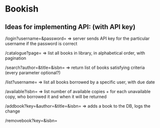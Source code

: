 # Bookish

## Ideas for implementing API: (with API key)

/login?username=<something>&password=<something>
=> server sends API key for the particular username if the password is correct

/catalogue?page=<number>
=> list all books in library, in alphabetical order, with pagination

/search?author=<something>&title=<something>&isbn=<something>
=> return list of books satisfying criteria (every parameter optional?)

/list?username=<username>
=> list all books borrowed by a specific user, with due date

/available?isbn=<something>
=> list number of available copies + for each unavailable copy, who borrowed it and when it will be returned

/addbook?key=<api key>&author=<something>&title=<something>&isbn=<something>
=> adds a book to the DB, logs the change

/removebook?key=<api key>&isbn=<something>
